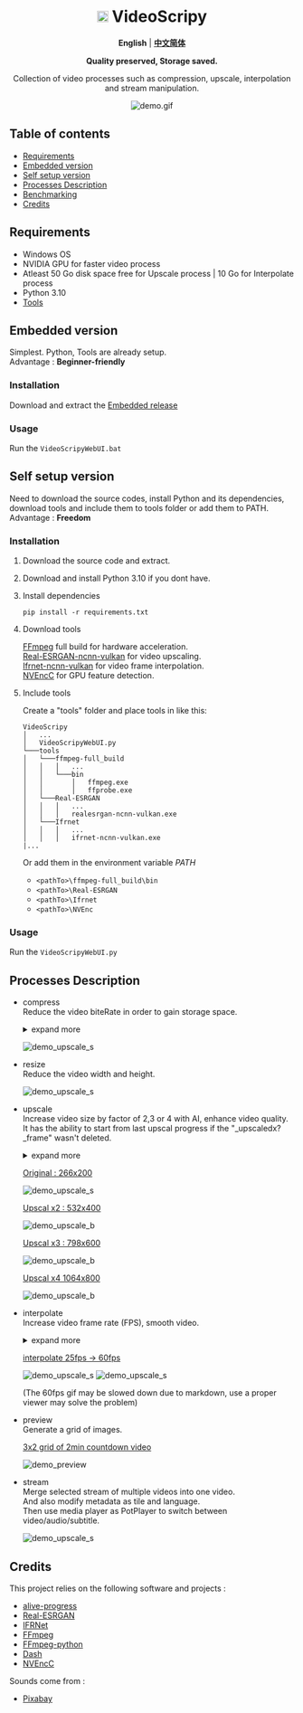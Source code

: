 <div align="center">

# <img src="./assets/favicon.ico" alt="drawing" width="20px"/> VideoScripy

**English** | [**中文简体**](./README_CN.md)

**Quality preserved, Storage saved.**

Collection of video processes such as compression, upscale, interpolation and stream manipulation.

![demo.gif](./doc/demo_upscale.gif)

</div>



## Table of contents

- [Requirements](#requirements)
- [Embedded version](#embedded-version)
- [Self setup version](#self-setup-version)
- [Processes Description](#processes-description)
- [Benchmarking](#benchmarking)
- [Credits](#credits)



## Requirements

- Windows OS
- NVIDIA GPU for faster video process
- Atleast 50 Go disk space free for Upscale process | 10 Go for Interpolate process
- Python 3.10
- [Tools](#installation-1)


## Embedded version

Simplest. Python, Tools are already setup.  
Advantage : **Beginner-friendly**

### Installation

Download and extract the [Embedded release](https://github.com/luewh/Video-Script/releases/latest)

### Usage

Run the `VideoScripyWebUI.bat`



## Self setup version

Need to download the source codes, install Python and its dependencies, download tools and include them to tools folder or add them to PATH.    
Advantage : **Freedom**

### Installation

1. Download the source code and extract.

1. Download and install Python 3.10 if you dont have.

2. Install dependencies
    ```shell
    pip install -r requirements.txt
    ```
 
3. Download tools

    [FFmpeg](https://www.gyan.dev/ffmpeg/builds/) full build for hardware acceleration.  
    [Real-ESRGAN-ncnn-vulkan](https://github.com/xinntao/Real-ESRGAN-ncnn-vulkan/releases) for video upscaling.  
    [Ifrnet-ncnn-vulkan](https://github.com/nihui/ifrnet-ncnn-vulkan/releases) for video frame interpolation.  
    [NVEncC](https://github.com/rigaya/NVEnc) for GPU feature detection.  

4. Include tools
    
    Create a "tools" folder and place tools in like this:
    ```
    VideoScripy
    │   ...
    │   VideoScripyWebUI.py 
    └───tools
    │   └───ffmpeg-full_build
    │   │   │   ...
    │   │   └───bin
    │   │       │   ffmpeg.exe
    │   │       │   ffprobe.exe
    │   └───Real-ESRGAN
    │   │   │   ...
    │   │   │   realesrgan-ncnn-vulkan.exe
    │   └───Ifrnet
    │   │   │   ...
    │   │   │   ifrnet-ncnn-vulkan.exe
    |...
    ```

    Or add them in the environment variable *PATH*
    - `<pathTo>\ffmpeg-full_build\bin`
    - `<pathTo>\Real-ESRGAN`
    - `<pathTo>\Ifrnet`
    - `<pathTo>\NVEnc`

### Usage

Run the `VideoScripyWebUI.py`



## Processes Description

- compress  
    Reduce the video biteRate in order to gain storage space.  
    <details>
    <summary>expand more</summary>
        The processed videos will have a bitRate = width * height * quality, quality=3 is generally the lowest value before appearance of artifacts (bad images, blurry...). In other words, humain won't notice the visual difference between video of quality 3 and 6.
    </details>

    ![demo_upscale_s](./doc/demo_compress_illus.png)

- resize  
    Reduce the video width and height.

    ![demo_upscale_s](./doc/demo_resize_illus.png)

- upscale  
    Increase video size by factor of 2,3 or 4 with AI, enhance video quality.  
    It has the ability to start from last upscal progress if the "_upscaledx?_frame" wasn't deleted. 
    <details>
    <summary>expand more</summary>
        Begin with a transformation of video to image frames, then upscale each frames, finally reassemble to video.  
    </details>

    <ins>Original : 266x200</ins>

    ![demo_upscale_s](./doc/demo.gif)

    <ins>Upscal x2 : 532x400</ins>

    ![demo_upscale_b](./doc/demo_upscale_x2.gif)

    <ins>Upscal x3 : 798x600</ins>
    
    ![demo_upscale_b](./doc/demo_upscale_x3.gif)

    <ins>Upscal x4 1064x800</ins>
    
    ![demo_upscale_b](./doc/demo_upscale_x4.gif)

- interpolate  
    Increase video frame rate (FPS), smooth video.  
    <details>
    <summary>expand more</summary>
        Begin with a transformation of video to image frames, then interpolate between frames, finally reassemble to video.
    </details>
    
    <ins>interpolate 25fps -> 60fps</ins>

    ![demo_upscale_s](./doc/demo.gif)
    ![demo_upscale_s](./doc/demo_interpolate_60fps.gif)

    (The 60fps gif may be slowed down due to markdown, use a proper viewer may solve the problem)

- preview  
    Generate a grid of images.  

    <ins>3x2 grid of 2min countdown video</ins>

    ![demo_preview](./doc/demo_preview.png)

- stream  
    Merge selected stream of multiple videos into one video.  
    And also modify metadata as tile and language.  
    Then use media player as PotPlayer to switch between video/audio/subtitle.

    ![demo_upscale_s](./doc/demo_stream_illus.png)


<!-- 
## Benchmarking

- ### x3 Faster FFprobe by running it "asynchronously"

    <ins>ffprobe on 64 videos, ~2h long each</ins>

    ![Fast FFprobe](./doc/faster_way_to_run_ffprobe.png)
 -->


## Credits

This project relies on the following software and projects :
- [alive-progress](https://github.com/rsalmei/alive-progress)
- [Real-ESRGAN](https://github.com/xinntao/Real-ESRGAN)
- [IFRNet](https://github.com/ltkong218/IFRNet)
- [FFmpeg](https://www.ffmpeg.org/)
- [FFmpeg-python](https://github.com/kkroening/ffmpeg-python)
- [Dash](https://dash.plotly.com/)
- [NVEncC](https://github.com/rigaya/NVEnc)

Sounds come from :
- [Pixabay](https://pixabay.com/sound-effects/search/typewriter/)


